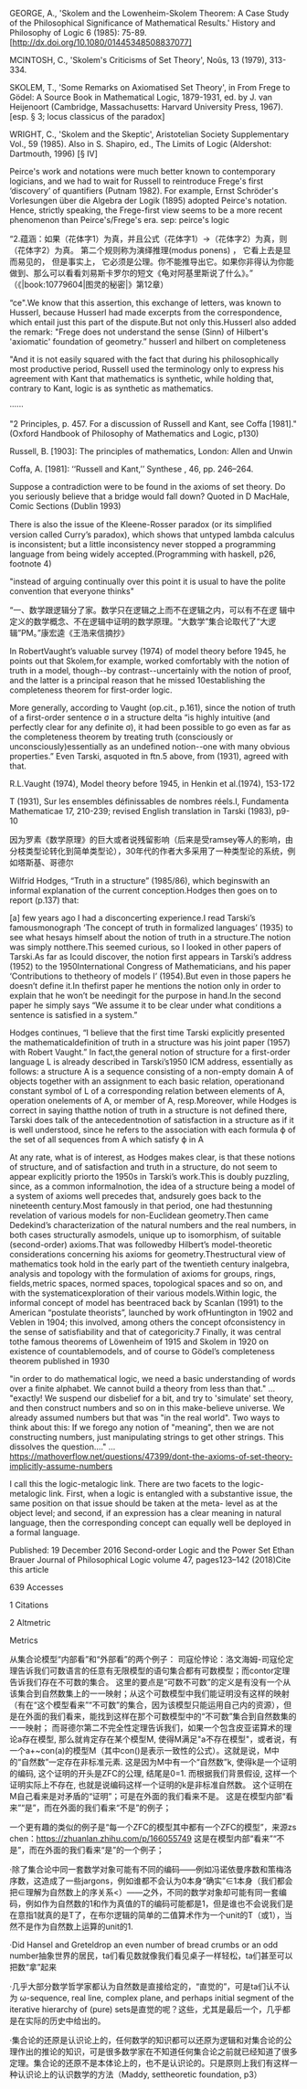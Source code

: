 

<br/><br/>

GEORGE, A., 'Skolem and the Lowenheim-Skolem Theorem: A Case Study of the Philosophical Significance of Mathematical Results.' History and Philosophy of Logic 6 (1985): 75-89. [http://dx.doi.org/10.1080/01445348508837077]

MCINTOSH, C., 'Skolem's Criticisms of Set Theory', Noûs, 13 (1979), 313-334.  

SKOLEM, T., 'Some Remarks on Axiomatised Set Theory', in From Frege to Gödel: A Source Book in Mathematical Logic, 1879-1931, ed. by J. van Heijenoort (Cambridge, Massachusetts: Harvard University Press, 1967). [esp. § 3; locus classicus of the paradox]

WRIGHT, C., 'Skolem and the Skeptic', Aristotelian Society Supplementary Vol., 59 (1985). Also in S. Shapiro, ed., The Limits of Logic (Aldershot: Dartmouth, 1996) [§ IV] 

Peirce's work and notations were much better known to contemporary logicians, and we had to wait for Russell to reintroduce Frege's first ‘discovery’ of quantifiers (Putnam 1982). For example, Ernst Schröder's Vorlesungen über die Algebra der Logik (1895) adopted Peirce's notation. Hence, strictly speaking, the Frege-first view seems to be a more recent phenomenon than Peirce's/Frege's era.
sep: peirce's logic

“2.蕴涵：如果（花体字1）为真，并且公式（花体字1）→（花体字2）为真，则（花体字2）为真。 第二个规则称为演绎推理(modus ponens) ， 它看上去是显而易见的， 但是事实上， 它必须是公理。你不能推导出它。如果你非得认为你能做到、那么可以看看刘易斯卡罗尔的短文《龟对阿基里斯说了什么》。” （《|book:10779604|图灵的秘密|》第12章）

“ce".We know that this assertion, this exchange of letters, was known to Husserl, because Husserl had made excerpts from the correspondence, which entail just this part of the dispute.But not only this.Husserl also added the remark: "Frege does not understand the sense (Sinn) of Hilbert's 'axiomatic' foundation of geometry.” 
husserl and hilbert on completeness

"And it is not easily squared with the fact that during his philosophically most productive period, Russell used the terminology only to express his agreement with Kant that mathematics is synthetic, while holding that, contrary to Kant, logic is as synthetic as mathematics.

······

"2 Principles, p. 457. For a discussion of Russell and Kant, see Coffa [1981]."(Oxford Handbook of Philosophy of Mathematics and Logic, p130)

Russell, B. [1903]: The principles of mathematics, London: Allen and Unwin

Coffa, A. [1981]: ‘‘Russell and Kant,’’ Synthese , 46, pp. 246–264.

Suppose a contradiction were to be found in the axioms of set theory. Do you seriously believe that a bridge would fall down?
 Quoted in D MacHale, Comic Sections (Dublin 1993)

There is also the issue of the Kleene-Rosser paradox (or its simpliﬁed version called Curry’s paradox), which shows that untyped lambda calculus is inconsistent; but a little inconsistency never stopped a programming language from being widely accepted.(Programming with haskell, p26, footnote 4)

"instead of arguing continually over this point it is usual to have the polite convention that everyone thinks"

“一、数学跟逻辑分了家。数学只在逻辑之上而不在逻辑之内，可以有不在逻 辑中定义的数学概念、不在逻辑中证明的数学原理。“大数学”集合论取代了“大逻辑”PM。”康宏逵《王浩来信摘抄》

In RobertVaught’s valuable survey (1974) of model theory before 1945, he points out that Skolem,for example, worked comfortably with the notion of truth in a model, though--by contrast--uncertainly with the notion of proof, and the latter is a principal reason that he missed 10establishing the completeness theorem for first-order logic.

More generally, according to Vaught (op.cit., p.161), since the notion of truth of a first-order sentence σ in a structure delta “is highly intuitive (and perfectly clear for any definite σ), it had been possible to go even as far as the completeness theorem by treating truth (consciously or unconsciously)essentially as an undefined notion--one with many obvious properties.” Even Tarski, asquoted in ftn.5 above, from (1931), agreed with that.

R.L.Vaught  (1974), Model theory before 1945, in Henkin et al.(1974), 153-172

T (1931), Sur les ensembles définissables de nombres réels.I, Fundamenta  Mathematicae 17, 210-239; revised English translation in Tarski (1983), p9-10


因为罗素《数学原理》的巨大或者说残留影响（后来是受ramsey等人的影响，由分枝类型论转化到简单类型论），30年代的作者大多采用了一种类型论的系统，例如塔斯基、哥德尔


Wilfrid Hodges, “Truth in a structure” (1985/86), which beginswith an informal explanation of the current conception.Hodges then goes on to report (p.137) that:

[a] few years ago I had a disconcerting experience.I read Tarski’s famousmonograph ‘The concept of truth in formalized languages’ (1935) to see what hesays himself about the notion of truth in a structure.The notion was simply notthere.This seemed curious, so I looked in other papers of Tarski.As far as Icould discover, the notion first appears in Tarski’s address (1952) to the 1950International Congress of Mathematicians, and his paper ‘Contributions to thetheory of models I’ (1954).But even in those papers he doesn’t define it.In thefirst paper he mentions the notion only in order to explain that he won’t be needingit for the purpose in hand.In the second paper he simply says “We assume it to be clear under what conditions a sentence is satisfied in a system.”

Hodges continues, “I believe that the first time Tarski explicitly presented the mathematicaldefinition of truth in a structure was his joint paper (1957) with Robert Vaught.” In fact,the general notion of structure for a first-order language L is already described in Tarski’s1950 ICM address, essentially as follows: a structure A is a sequence consisting of a non-empty domain A of objects together with an assignment to each basic relation, operationand constant symbol of L of a corresponding relation between elements of A, operation onelements of A, or member of A, resp.Moreover, while Hodges is correct in saying thatthe notion of truth in a structure is not defined there, Tarski does talk of the antecedentnotion of satisfaction in a structure as if it is well understood, since he refers to the association with each formula ϕ of the set of all sequences from A which satisfy ϕ in A 

At any rate, what is of interest, as Hodges makes clear, is that these notions of structure, and of satisfaction and truth in a structure, do not seem to appear explicitly priorto the 1950s in Tarski’s work.This is doubly puzzling, since, as a common informalnotion, the idea of a structure being a model of a system of axioms well precedes that, andsurely goes back to the nineteenth century.Most famously in that period, one had thestunning revelation of various models for non-Euclidean geometry.Then came Dedekind’s characterization of the natural numbers and the real numbers, in both cases structurally asmodels, unique up to isomorphism, of suitable (second-order) axioms.That was followedby Hilbert’s model-theoretic considerations concerning his axioms for geometry.Thestructural view of mathematics took hold in the early part of the twentieth century inalgebra, analysis and topology with the formulation of axioms for groups, rings, fields,metric spaces, normed spaces, topological spaces and so on, and with the systematicexploration of their various models.Within logic, the informal concept of model has beentraced back by Scanlan (1991) to the American “postulate theorists”, launched by work ofHuntington in 1902 and Veblen in 1904; this involved, among others the concept ofconsistency in the sense of satisfiability and that of categoricity.7 Finally, it was central tothe famous theorems of Löwenheim of 1915 and Skolem in 1920 on existence of countablemodels, and of course to Gödel’s completeness theorem published in 1930



"in order to do mathematical logic, we need a basic understanding of words over a finite alphabet. We cannot build a theory from less than that." … "exactly! We suspend our disbelief for a bit, and try to 'simulate' set theory, and then construct numbers and so on in this make-believe universe. We already assumed numbers but that was "in the real world". Two ways to think about this: If we forego any notion of "meaning", then we are not constructing numbers, just manipulating strings to get other strings. This dissolves the question.…" … https://mathoverflow.net/questions/47399/dont-the-axioms-of-set-theory-implicitly-assume-numbers

I call this the logic-metalogic link. There are two facets to the logic-metalogic link. First, when a logic is entangled with a substantive issue, the same position on that issue should be taken at the meta- level as at the object level; and second, if an expression has a clear meaning in natural language, then the corresponding concept can equally well be deployed in a formal language.

Published: 19 December 2016
Second-order Logic and the Power Set
Ethan Brauer 
Journal of Philosophical Logic volume 47, pages123–142 (2018)Cite this article

639 Accesses

1 Citations

2 Altmetric

Metrics

从集合论模型“内部看”和“外部看”的两个例子：
司寇伦悖论：洛文海姆-司寇伦定理告诉我们可数语言的任意有无限模型的语句集合都有可数模型；而contor定理告诉我们存在不可数的集合。
这里的要点是“可数不可数”的定义是有没有一个从该集合到自然数集上的一一映射；从这个可数模型中我们能证明没有这样的映射（有在“这个模型看来”“不可数”的集合，因为该模型只能运用自己内的资源），但是在外面的我们看来，能找到这样在那个可数模型中的“不可数”集合到自然数集的一一映射；
而哥德尔第二不完全性定理告诉我们，如果一个包含皮亚诺算术的理论a存在模型, 那么就肯定存在某个模型M, 使得M满足"a不存在模型"，或者说，有一个a+~con(a)的模型M（其中con()是表示一致性的公式）。这就是说，M中的“自然数”一定存在非标准元素. 这是因为M中有一个“自然数”k, 使得k是一个证明的编码, 这个证明的开头是ZFC的公理, 结尾是0=1. 而根据我们背景假设, 这样一个证明实际上不存在, 也就是说编码这样一个证明的k是非标准自然数。
这个证明在M自己看来是对矛盾的“证明”；可是在外面的我们看来不是。
这是在模型内部“看来”“是”，而在外面的我们看来“不是”的例子；

一个更有趣的类似的例子是“每一个ZFC的模型其中都有一个ZFC的模型”，来源zs chen：https://zhuanlan.zhihu.com/p/166055749
这是在模型内部“看来”“不是”，而在外面的我们看来“是”的一个例子；

·除了集合论中同一套数学对象可能有不同的编码——例如冯诺依曼序数和策梅洛序数，这造成了一些jargons，例如谁都不会认为0本身“确实”∈1本身（我们都会把∈理解为自然数上的序关系<）——之外，不同的数学对象却可能有同一套编码，例如作为自然数的1和作为真值的T的编码可能都是1，但是谁也不会说我们是在意指1就真的是T了，在布尔逻辑的简单的二值算术作为一个unit的T（或1），当然不是作为自然数上运算的unit的1.

·Did Hansel and Greteldrop an even number of bread crumbs or an odd number抽象世界的居民，ta们看见数就像我们看见桌子一样轻松，ta们甚至可以把数“拿”起来

·几乎大部分数学哲学家都认为自然数是直接给定的，“直觉的”，可是ta们认不认为 ω-sequence, real line, complex plane, and perhaps initial segment of the iterative hierarchy of (pure) sets是直觉的呢？这些，尤其是最后一个，几乎都是在实际的历史中给出的。

·集合论的还原是认识论上的，任何数学的知识都可以还原为逻辑和对集合论的公理作出的推论的知识，可是很多数学家在不知道任何集合论之前就已经知道了很多定理。集合论的还原不是本体论上的，也不是认识论的。只是原则上我们有这样一种认识论上的认识数学的方法（Maddy, settheoretic foundation, p3）

